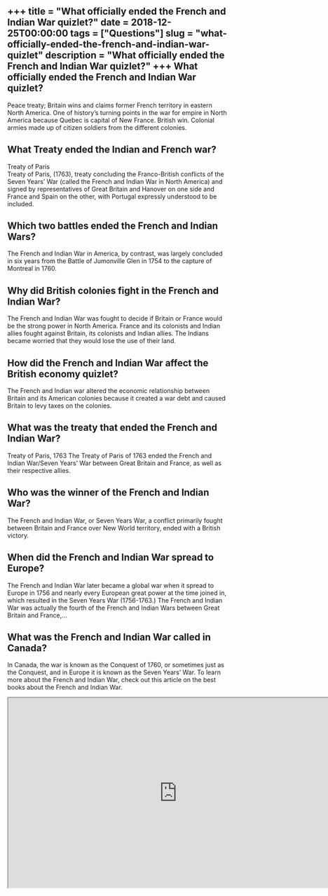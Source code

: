+++
title = "What officially ended the French and Indian War quizlet?"
date = 2018-12-25T00:00:00
tags = ["Questions"]
slug = "what-officially-ended-the-french-and-indian-war-quizlet"
description = "What officially ended the French and Indian War quizlet?"
+++
What officially ended the French and Indian War quizlet?
--------------------------------------------------------

Peace treaty; Britain wins and claims former French territory in eastern North America. One of history’s turning points in the war for empire in North America because Quebec is capital of New France. British win. Colonial armies made up of citizen soldiers from the different colonies.

What Treaty ended the Indian and French war?
--------------------------------------------

Treaty of Paris  
Treaty of Paris, (1763), treaty concluding the Franco-British conflicts of the Seven Years’ War (called the French and Indian War in North America) and signed by representatives of Great Britain and Hanover on one side and France and Spain on the other, with Portugal expressly understood to be included.

Which two battles ended the French and Indian Wars?
---------------------------------------------------

The French and Indian War in America, by contrast, was largely concluded in six years from the Battle of Jumonville Glen in 1754 to the capture of Montreal in 1760.

Why did British colonies fight in the French and Indian War?
------------------------------------------------------------

The French and Indian War was fought to decide if Britain or France would be the strong power in North America. France and its colonists and Indian allies fought against Britain, its colonists and Indian allies. The Indians became worried that they would lose the use of their land.

How did the French and Indian War affect the British economy quizlet?
---------------------------------------------------------------------

The French and Indian war altered the economic relationship between Britain and its American colonies because it created a war debt and caused Britain to levy taxes on the colonies.

What was the treaty that ended the French and Indian War?
---------------------------------------------------------

Treaty of Paris, 1763 The Treaty of Paris of 1763 ended the French and Indian War/Seven Years’ War between Great Britain and France, as well as their respective allies.

Who was the winner of the French and Indian War?
------------------------------------------------

The French and Indian War, or Seven Years War, a conflict primarily fought between Britain and France over New World territory, ended with a British victory.

When did the French and Indian War spread to Europe?
----------------------------------------------------

The French and Indian War later became a global war when it spread to Europe in 1756 and nearly every European great power at the time joined in, which resulted in the Seven Years War (1756-1763.) The French and Indian War was actually the fourth of the French and Indian Wars between Great Britain and France,…

What was the French and Indian War called in Canada?
----------------------------------------------------

In Canada, the war is known as the Conquest of 1760, or sometimes just as the Conquest, and in Europe it is known as the Seven Years’ War. To learn more about the French and Indian War, check out this article on the best books about the French and Indian War.

<iframe allow="accelerometer; autoplay; clipboard-write; encrypted-media; gyroscope; picture-in-picture" allowfullscreen="" class="__youtube_prefs__  epyt-is-override  no-lazyload" data-no-lazy="1" data-origheight="433" data-origwidth="770" data-skipgform_ajax_framebjll="" height="433" id="_ytid_26385" loading="lazy" src="https://www.youtube.com/embed/oEozaiDCIxE?enablejsapi=1&autoplay=0&cc_load_policy=0&cc_lang_pref=&iv_load_policy=1&loop=0&modestbranding=0&rel=1&fs=1&playsinline=0&autohide=2&theme=dark&color=red&controls=1&" title="YouTube player" width="770"></iframe>